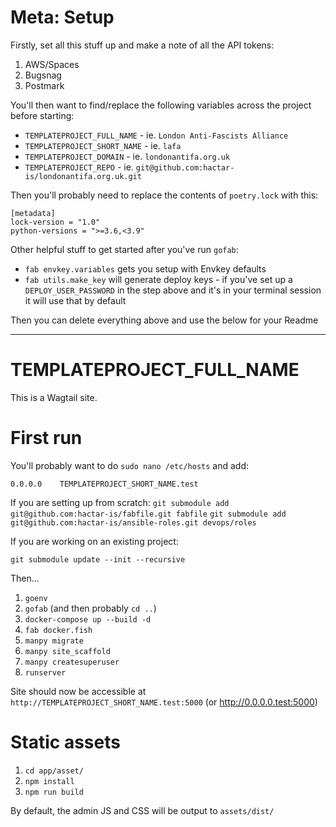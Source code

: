 # Meta: Setup

Firstly, set all this stuff up and make a note of all the API tokens:

1. AWS/Spaces
2. Bugsnag
3. Postmark

You'll then want to find/replace the following variables across the project before starting:

* `TEMPLATEPROJECT_FULL_NAME` - ie. `London Anti-Fascists Alliance`
* `TEMPLATEPROJECT_SHORT_NAME` - ie. `lafa`
* `TEMPLATEPROJECT_DOMAIN` - ie. `londonantifa.org.uk`
* `TEMPLATEPROJECT_REPO` - ie. `git@github.com:hactar-is/londonantifa.org.uk.git`

Then you'll probably need to replace the contents of `poetry.lock` with this:

```
[metadata]
lock-version = "1.0"
python-versions = ">=3.6,<3.9"
```

Other helpful stuff to get started after you've run `gofab`:

* `fab envkey.variables` gets you setup with Envkey defaults
* `fab utils.make_key` will generate deploy keys - if you've set up a `DEPLOY_USER_PASSWORD` in the step above and it's in your terminal session it will use that by default

Then you can delete everything above and use the below for your Readme

---

# TEMPLATEPROJECT_FULL_NAME

This is a Wagtail site.


# First run

You'll probably want to do `sudo nano /etc/hosts` and add:

`0.0.0.0    TEMPLATEPROJECT_SHORT_NAME.test`

If you are setting up from scratch:
`git submodule add git@github.com:hactar-is/fabfile.git fabfile`
`git submodule add git@github.com:hactar-is/ansible-roles.git devops/roles`

If you are working on an existing project:

`git submodule update --init --recursive`

Then...

1. `goenv`
2. `gofab` (and then probably `cd ..`)
3. `docker-compose up --build -d`
4. `fab docker.fish`
5. `manpy migrate`
6. `manpy site_scaffold`
7. `manpy createsuperuser`
8. `runserver`


Site should now be accessible at `http://TEMPLATEPROJECT_SHORT_NAME.test:5000` (or http://0.0.0.0.test:5000)


# Static assets

1. `cd app/asset/`
2. `npm install`
3. `npm run build`

By default, the admin JS and CSS will be output to `assets/dist/`
